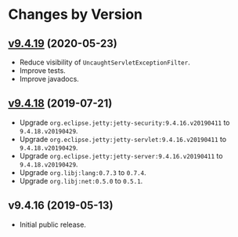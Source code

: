 # Changes by Version

## [v9.4.19](https://github.com/openjax/jetty/compare/35ef3e3c7e5d48a7f2b268c5fa46228fd4537b44..HEAD) (2020-05-23)
* Reduce visibility of `UncaughtServletExceptionFilter`.
* Improve tests.
* Improve javadocs.

## [v9.4.18](https://github.com/openjax/jetty/compare/4eed08cd99b7a33ba625d5877945b2b0d49a7581..35ef3e3c7e5d48a7f2b268c5fa46228fd4537b44) (2019-07-21)
* Upgrade `org.eclipse.jetty:jetty-security:9.4.16.v20190411` to `9.4.18.v20190429`.
* Upgrade `org.eclipse.jetty:jetty-servlet:9.4.16.v20190411` to `9.4.18.v20190429`.
* Upgrade `org.eclipse.jetty:jetty-server:9.4.16.v20190411` to `9.4.18.v20190429`.
* Upgrade `org.libj:lang:0.7.3` to `0.7.4`.
* Upgrade `org.libj:net:0.5.0` to `0.5.1`.

## v9.4.16 (2019-05-13)
* Initial public release.